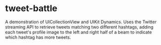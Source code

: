 tweet-battle
============

A demonstration of UICollectionView and UIKit Dynamics.  Uses the Twitter streaming API to retrieve tweets matching two different hashtags, adding each tweet's profile image to the left and right half of a beam to indicate which hashtag has more tweets.
